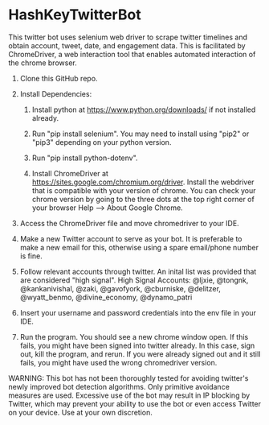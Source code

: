 # HashKeyTwitterBot
This twitter bot uses selenium web driver to scrape twitter timelines and obtain account, tweet, date, and engagement data. This is facilitated by ChromeDriver, a web interaction tool that enables automated interaction of the chrome browser.

1. Clone this GitHub repo.

2. Install Dependencies:

    1. Install python at https://www.python.org/downloads/ if not installed already.

    2. Run "pip install selenium". You may need to install using "pip2" or "pip3" depending on your python version.

    3. Run "pip install python-dotenv". 

    4. Install ChromeDriver at https://sites.google.com/chromium.org/driver. Install the webdriver that is compatible with your version of chrome. You can check your chrome version by going to the three dots at the top right corner of your browser Help --> About Google Chrome. 

3. Access the ChromeDriver file and move chromedriver to your IDE. 

4. Make a new Twitter account to serve as your bot. It is preferable to make a new email for this, otherwise using a spare email/phone number is fine.

5. Follow relevant accounts through twitter. An inital list was provided that are considered "high signal". 
    High Signal Accounts: @ljxie, @tongnk, @kankanivishal, @zaki, @gavofyork, @cburniske, @delitzer, @wyatt_benmo, @divine_economy, @dynamo_patri

6. Insert your username and password credentials into the env file in your IDE. 

7. Run the program. You should see a new chrome window open. If this fails, you might have been signed into twitter already. In this case, sign out, kill the program, and rerun. If you were already signed out and it still fails, you might have used the wrong chromedriver version. 

WARNING: This bot has not been thoroughly tested for avoiding twitter's newly improved bot detection algorithms. Only primitive avoidance measures are used. Excessive use of the bot may result in IP blocking by Twitter, which may prevent your ability to use the bot or even access Twitter on your device. Use at your own discretion.